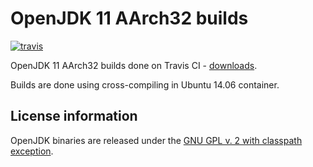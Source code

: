 OpenJDK 11 AArch32 builds
=========================

[![travis](https://travis-ci.org/ojdkbuild/contrib_jdk11u-aarch32-ci.svg)](https://travis-ci.org/ojdkbuild/contrib_jdk11u-aarch32-ci/builds)

OpenJDK 11 AArch32 builds done on Travis CI - [downloads](https://github.com/ojdkbuild/contrib_jdk11u-aarch32-ci/releases).

Builds are done using cross-compiling in Ubuntu 14.06 container.

License information
-------------------

OpenJDK binaries are released under the [GNU GPL v. 2 with classpath exception](https://github.com/ojdkbuild/contrib_jdk11u-aarch32-ci/blob/master/LICENSE).

